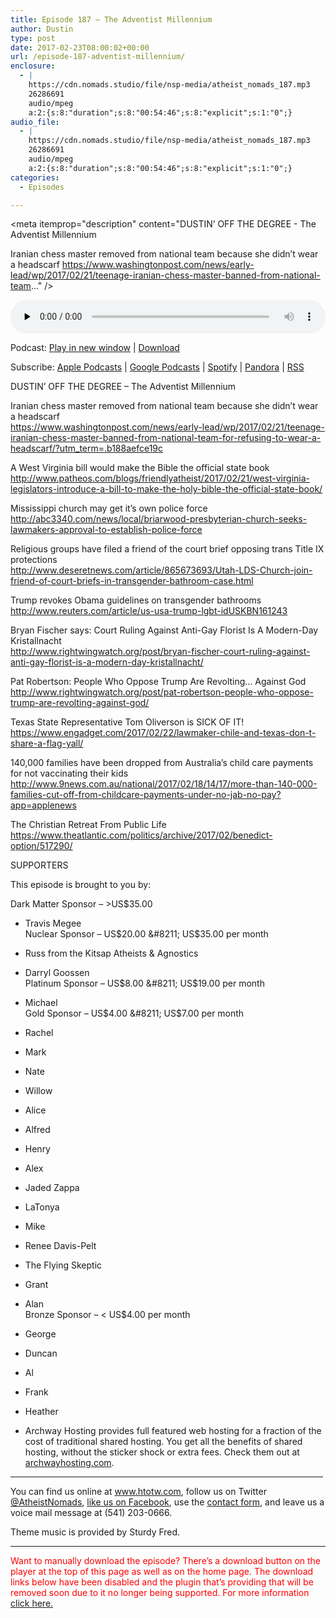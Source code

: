 ```yaml
---
title: ﻿Episode 187 – The Adventist Millennium
author: Dustin
type: post
date: 2017-02-23T08:00:02+00:00
url: /﻿episode-187-adventist-millennium/
enclosure:
  - |
    https://cdn.nomads.studio/file/nsp-media/atheist_nomads_187.mp3
    26286691
    audio/mpeg
    a:2:{s:8:"duration";s:8:"00:54:46";s:8:"explicit";s:1:"0";}
audio_file:
  - |
    https://cdn.nomads.studio/file/nsp-media/atheist_nomads_187.mp3
    26286691
    audio/mpeg
    a:2:{s:8:"duration";s:8:"00:54:46";s:8:"explicit";s:1:"0";}
categories:
  - Episodes

---
```

<div itemscope itemtype="http://schema.org/AudioObject">
  <meta itemprop="name" content="﻿Episode 187 &#8211; The Adventist Millennium" />
  
  <meta itemprop="uploadDate" content="2017-02-23T01:00:02-07:00" />
  
  <meta itemprop="encodingFormat" content="audio/mpeg" />
  
  <meta itemprop="duration" content="PT54M46S" />
  
  <meta itemprop="description" content="DUSTIN’ OFF THE DEGREE - The Adventist Millennium

Iranian chess master removed from national team because she didn’t wear a headscarf
https://www.washingtonpost.com/news/early-lead/wp/2017/02/21/teenage-iranian-chess-master-banned-from-national-team..." />
  
  <meta itemprop="contentUrl" content="https://dts.podtrac.com/redirect.mp3/cdn.nomads.studio/file/nsp-media/atheist_nomads_187.mp3" />
  
  <meta itemprop="contentSize" content="25.1" />
  </p> 
  
  <div class="powerpress_player" id="powerpress_player_8449">
    <audio class="wp-audio-shortcode" id="audio-1461-193" preload="none" style="width: 100%;" controls="controls"><source type="audio/mpeg" src="https://dts.podtrac.com/redirect.mp3/cdn.nomads.studio/file/nsp-media/atheist_nomads_187.mp3?_=193" /><a href="https://dts.podtrac.com/redirect.mp3/cdn.nomads.studio/file/nsp-media/atheist_nomads_187.mp3">https://dts.podtrac.com/redirect.mp3/cdn.nomads.studio/file/nsp-media/atheist_nomads_187.mp3</a></audio>
  </div>
</div>

<p class="powerpress_links powerpress_links_mp3">
  Podcast: <a href="https://dts.podtrac.com/redirect.mp3/cdn.nomads.studio/file/nsp-media/atheist_nomads_187.mp3" class="powerpress_link_pinw" target="_blank" title="Play in new window" onclick="return powerpress_pinw('https://htotw.com/?powerpress_pinw=1461-podcast');" rel="nofollow">Play in new window</a> | <a href="https://dts.podtrac.com/redirect.mp3/cdn.nomads.studio/file/nsp-media/atheist_nomads_187.mp3" class="powerpress_link_d" title="Download" rel="nofollow" download="atheist_nomads_187.mp3">Download</a>
</p>

<p class="powerpress_links powerpress_subscribe_links">
  Subscribe: <a href="https://podcasts.apple.com/us/podcast/humanists-take-on-the-world/id530050098?mt=2&ls=1" class="powerpress_link_subscribe powerpress_link_subscribe_itunes" target="_blank" title="Subscribe on Apple Podcasts" rel="nofollow">Apple Podcasts</a> | <a href="https://www.google.com/podcasts?feed=aHR0cDovL2F0aGVpc3Rub21hZHMubGlic3luLmNvbS9yc3M%3D" class="powerpress_link_subscribe powerpress_link_subscribe_googleplay" target="_blank" title="Subscribe on Google Podcasts" rel="nofollow">Google Podcasts</a> | <a href="https://open.spotify.com/show/3LzK2xZGike6Tc1GEMtMbr?si=LieN9SNuTpq96smuaUsH8A" class="powerpress_link_subscribe powerpress_link_subscribe_spotify" target="_blank" title="Subscribe on Spotify" rel="nofollow">Spotify</a> | <a href="https://www.pandora.com/podcast/atheist-nomads/PC:10122?corr=62071012&part=ug" class="powerpress_link_subscribe powerpress_link_subscribe_pandora" target="_blank" title="Subscribe on Pandora" rel="nofollow">Pandora</a> | <a href="https://htotw.com/feed/podcast/" class="powerpress_link_subscribe powerpress_link_subscribe_rss" target="_blank" title="Subscribe via RSS" rel="nofollow">RSS</a>
</p>

DUSTIN’ OFF THE DEGREE &#8211; The Adventist Millennium

Iranian chess master removed from national team because she didn’t wear a headscarf  
<a href="https://www.washingtonpost.com/news/early-lead/wp/2017/02/21/teenage-iranian-chess-master-banned-from-national-team-for-refusing-to-wear-a-headscarf/?utm_term=.b188aefce19c" target="_blank" rel="noopener">https://www.washingtonpost.com/news/early-lead/wp/2017/02/21/teenage-iranian-chess-master-banned-from-national-team-for-refusing-to-wear-a-headscarf/?utm_term=.b188aefce19c</a>

A West Virginia bill would make the Bible the official state book  
<a href="http://www.patheos.com/blogs/friendlyatheist/2017/02/21/west-virginia-legislators-introduce-a-bill-to-make-the-holy-bible-the-official-state-book/" target="_blank" rel="noopener">http://www.patheos.com/blogs/friendlyatheist/2017/02/21/west-virginia-legislators-introduce-a-bill-to-make-the-holy-bible-the-official-state-book/</a>

Mississippi church may get it’s own police force  
<a href="http://abc3340.com/news/local/briarwood-presbyterian-church-seeks-lawmakers-approval-to-establish-police-force" target="_blank" rel="noopener">http://abc3340.com/news/local/briarwood-presbyterian-church-seeks-lawmakers-approval-to-establish-police-force</a>

Religious groups have filed a friend of the court brief opposing trans Title IX protections  
<a href="http://www.deseretnews.com/article/865673693/Utah-LDS-Church-join-friend-of-court-briefs-in-transgender-bathroom-case.html" target="_blank" rel="noopener">http://www.deseretnews.com/article/865673693/Utah-LDS-Church-join-friend-of-court-briefs-in-transgender-bathroom-case.html</a>

Trump revokes Obama guidelines on transgender bathrooms  
<a href="http://www.reuters.com/article/us-usa-trump-lgbt-idUSKBN161243" target="_blank" rel="noopener">http://www.reuters.com/article/us-usa-trump-lgbt-idUSKBN161243</a>

Bryan Fischer says: Court Ruling Against Anti-Gay Florist Is A Modern-Day Kristallnacht  
<a href="http://www.rightwingwatch.org/post/bryan-fischer-court-ruling-against-anti-gay-florist-is-a-modern-day-kristallnacht/" target="_blank" rel="noopener">http://www.rightwingwatch.org/post/bryan-fischer-court-ruling-against-anti-gay-florist-is-a-modern-day-kristallnacht/</a>

Pat Robertson: People Who Oppose Trump Are Revolting&#8230; Against God  
<a href="http://www.rightwingwatch.org/post/pat-robertson-people-who-oppose-trump-are-revolting-against-god/" target="_blank" rel="noopener">http://www.rightwingwatch.org/post/pat-robertson-people-who-oppose-trump-are-revolting-against-god/</a>

Texas State Representative Tom Oliverson is SICK OF IT!  
<a href="https://www.engadget.com/2017/02/22/lawmaker-chile-and-texas-don-t-share-a-flag-yall/" target="_blank" rel="noopener">https://www.engadget.com/2017/02/22/lawmaker-chile-and-texas-don-t-share-a-flag-yall/</a>

140,000 families have been dropped from Australia&#8217;s child care payments for not vaccinating their kids  
<a href="http://www.9news.com.au/national/2017/02/18/14/17/more-than-140-000-families-cut-off-from-childcare-payments-under-no-jab-no-pay?app=applenews" target="_blank" rel="noopener">http://www.9news.com.au/national/2017/02/18/14/17/more-than-140-000-families-cut-off-from-childcare-payments-under-no-jab-no-pay?app=applenews</a>

The Christian Retreat From Public Life  
<a href="https://www.theatlantic.com/politics/archive/2017/02/benedict-option/517290/" target="_blank" rel="noopener">https://www.theatlantic.com/politics/archive/2017/02/benedict-option/517290/</a>

SUPPORTERS

This episode is brought to you by:

Dark Matter Sponsor &#8211; >US$35.00  
* Travis Megee  
Nuclear Sponsor &#8211; US$20.00 &#8211; US$35.00 per month  
* Russ from the Kitsap Atheists & Agnostics  
* Darryl Goossen  
Platinum Sponsor &#8211; US$8.00 &#8211; US$19.00 per month  
* Michael  
Gold Sponsor &#8211; US$4.00 &#8211; US$7.00 per month  
* Rachel  
* Mark  
* Nate  
* Willow  
* Alice  
* Alfred  
* Henry  
* Alex  
* Jaded Zappa  
* LaTonya  
* Mike  
* Renee Davis-Pelt  
* The Flying Skeptic  
* Grant  
* Alan  
Bronze Sponsor &#8211; < US$4.00 per month  
* George  
* Duncan  
* Al  
* Frank  
* Heather

* Archway Hosting provides full featured web hosting for a fraction of the cost of traditional shared hosting. You get all the benefits of shared hosting, without the sticker shock or extra fees. Check them out at <a href="http://archwayhosting.com/" target="_blank" rel="noopener">archwayhosting.com</a>.

<hr width="500" />

You can find us online at <a href="https://www.htotw.com/" target="_blank" rel="noopener">www.htotw.com</a>, follow us on Twitter <a href="https://twitter.com/AtheistNomads" target="_blank" rel="noopener">@AtheistNomads</a>, <a href="https://htotw.com/facebook" target="_blank" rel="noopener">like us on Facebook</a>, use the [contact form](https://htotw.com/contact), and leave us a voice mail message at (541) 203-0666.

Theme music is provided by Sturdy Fred.

* * *

<span style="color: #ff0000;">Want to manually download the episode? There&#8217;s a download button on the player at the top of this page as well as on the home page. The download links below have been disabled and the plugin that&#8217;s providing that will be removed soon due to it no longer being supported. For more information <a href="https://www.htotw.com/2017/old-feeds/">click here.</a></span>